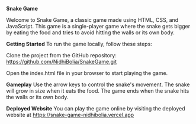 **Snake Game**

Welcome to Snake Game, a classic game made using HTML, CSS, and JavaScript. This game is a single-player game where the snake gets bigger by eating the food and tries to avoid hitting the walls or its own body.

**Getting Started**
To run the game locally, follow these steps:<br>

Clone the project from the GitHub repository: https://github.com/NidhiBolia/SnakeGame.git<br>

Open the index.html file in your browser to start playing the game.

**Gameplay**
Use the arrow keys to control the snake's movement.
The snake will grow in size when it eats the food.
The game ends when the snake hits the walls or its own body.

**Deployed Website**
You can play the game online by visiting the deployed website at https://snake-game-nidhibolia.vercel.app
